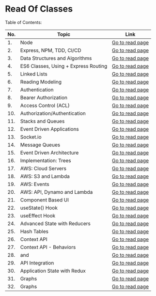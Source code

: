 # Read Of Classes

Table of Contents:

| No. | Topic                                     | Link                                          |
|-----|-------------------------------------------|-----------------------------------------------|
| 1.  | Node                                      | [Go to read page](./class1a.md)               |
| 2.  | Express, NPM, TDD, CI/CD                  | [Go to read page](./class1b.md)               |
| 3.  | Data Structures and Algorithms            | [Go to read page](./DataStAndAlgo.md)         |
| 4.  | ES6 Classes, Using + Express Routing      | [Go to read page](./class2R.md)               |
| 5.  | Linked Lists                              | [Go to read page](./class3LinkedLists.md)     |
| 6.  | Reading Modeling                          | [Go to read page](./class3ReadingModeling.md) |
| 7.  | Authentication                            | [Go to read page](./class6Hash.md)            |
| 8.  | Bearer Authorization                      | [Go to read page](./class07.md)               |
| 9.  | Access Control (ACL)                      | [Go to read page](./class08.md)               |
| 10. | Authorization/Authentication              | [Go to read page](./class09.md)               |
| 11. | Stacks and Queues                         | [Go to read page](./class10.md)               |
| 12. | Event Driven Applications                 | [Go to read page](./class11.md)               |
| 13. | Socket.io                                 | [Go to read page](./class12.md)               |
| 14. | Message Queues                            | [Go to read page](./class13.md)               |
| 15. | Event Driven Architecture                 | [Go to read page](./class14.md)               |
| 16. | Implementation: Trees                     | [Go to read page](./class15.md)               |
| 17. | AWS: Cloud Servers                        | [Go to read page](./class16.md)               |
| 18. | AWS: S3 and Lambda                        | [Go to read page](./class17.md)               |
| 19. | AWS: Events                               | [Go to read page](./class18.md)               |
| 20. | AWS: API, Dynamo and Lambda               | [Go to read page](./class19.md)               |
| 21. | Component Based UI                        | [Go to read page](./class20.md)               |
| 22. | useState() Hook                           | [Go to read page](./class21.md)               |
| 23. | useEffect Hook                            | [Go to read page](./class22.md)               |
| 24. | Advanced State with Reducers              | [Go to read page](./class23.md)               |
| 25. | Hash Tables                               | [Go to read page](./class24.md)               |
| 26. | Context API                               | [Go to read page](./class25.md)               |
| 27. | Context API - Behaviors                   | [Go to read page](./class26.md)               |
| 28. | <Login /> and <Auth />                    | [Go to read page](./class27.md)               |
| 29. | API Integration                           | [Go to read page](./class28.md)               |
| 30. | Application State with Redux              | [Go to read page](./class29.md)               |
| 31. | Graphs                                    | [Go to read page](./class30.md)               |
| 32. | Graphs                                    | [Go to read page](./class31.md)               |


